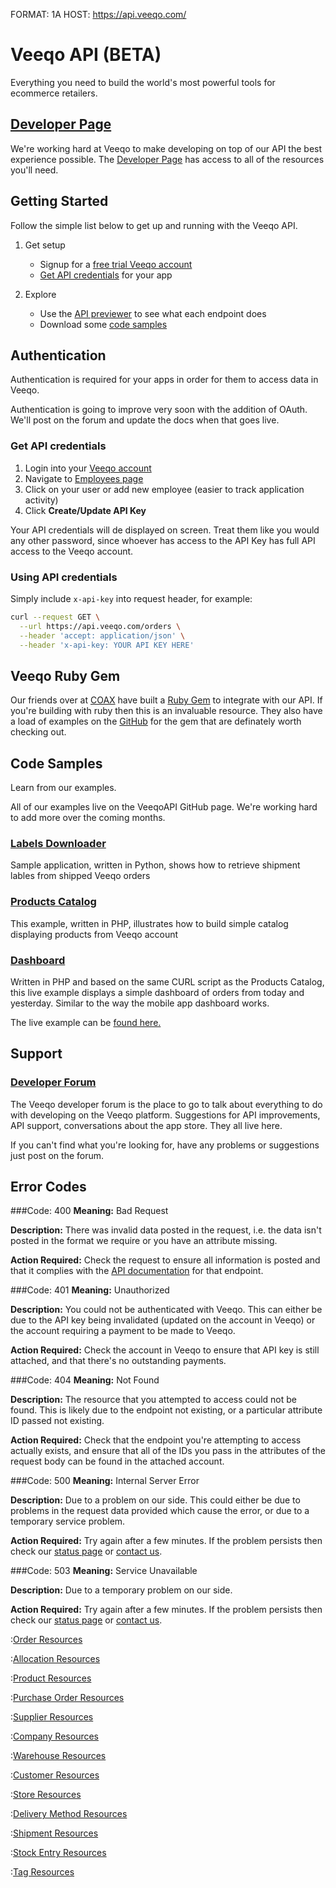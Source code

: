 FORMAT: 1A
HOST: https://api.veeqo.com/

# Veeqo API (BETA)

Everything you need to build the world's most powerful tools for ecommerce retailers.

## [Developer Page](https://developer.veeqo.com)

We're working hard at Veeqo to make developing on top of our API the best experience possible. 
The [Developer Page](https://developer.veeqo.com) has access to all of the resources you'll need.

## Getting Started

Follow the simple list below to get up and running with the Veeqo API.

1. Get setup
    * Signup for a [free trial Veeqo account](http://www.veeqo.com/signup)
    * [Get API credentials](/#introduction/authentication) for your app

2. Explore
    * Use the [API previewer](/#reference/orders) to see what each endpoint does
    * Download some [code samples](/#introduction/code-samples)

## Authentication

Authentication is required for your apps in order for them to access data in Veeqo.

Authentication is going to improve very soon with the addition of OAuth. We'll post 
on the forum and update the docs when that goes live. 

### Get API credentials

1. Login into your [Veeqo account](https://app.veeqo.com/login)
2. Navigate to [Employees page](https://app.veeqo.com/employees)
3. Click on your user or add new employee (easier to track application activity)
4. Click **Create/Update API Key**

Your API credentials will de displayed on screen. Treat them like you would
any other password, since whoever has access to the API Key has full API access
to the Veeqo account.

### Using API credentials

Simply include `x-api-key` into request header, for example:

```bash
curl --request GET \
  --url https://api.veeqo.com/orders \
  --header 'accept: application/json' \
  --header 'x-api-key: YOUR API KEY HERE'
```
## Veeqo Ruby Gem
Our friends over at [COAX](https://coaxsoft.com/) have built a 
[Ruby Gem](https://github.com/coaxsoft/veeqo_api_ruby)
to integrate with our API. If you're building with ruby then this
is an invaluable resource. They also have a load of examples on the
[GitHub](https://github.com/coaxsoft/veeqo_api_ruby/tree/master/examples)
for the gem that are definately worth checking out.

## Code Samples

Learn from our examples.

All of our examples live on the VeeqoAPI GitHub page. We're working hard to add 
more over the coming months.

### [Labels Downloader](https://github.com/VeeqoAPI/shipment-label-downloader)

Sample application, written in Python, shows how to retrieve shipment lables
from shipped Veeqo orders 

### [Products Catalog](https://github.com/VeeqoAPI/products-list)

This example, written in PHP, illustrates how to build simple catalog
displaying products from Veeqo account

### [Dashboard](https://github.com/VeeqoAPI/dashboard)

Written in PHP and based on the same CURL script as the Products Catalog, 
this live example displays a simple dashboard of orders from today and yesterday.
Similar to the way the mobile app dashboard works. 

The live example can be [found here.](https://veeqo-dashboard.herokuapp.com/)

## Support

### [Developer Forum](http://developer-forum.veeqo.com/)

The Veeqo developer forum is the place to go to talk about everything to do with developing on the Veeqo platform.
Suggestions for API improvements, API support, conversations about the app store. They all live here.

If you can't find what you're looking for, have any problems or suggestions just post on the forum.

## Error Codes

###Code: 400
__Meaning:__ Bad Request

__Description:__ There was invalid data posted in the request, i.e. the data isn't posted in the format we require or you have an attribute missing.

__Action Required:__ Check the request to ensure all information is posted and that it complies with the [API documentation](https://developer.veeqo.com/docs) for that endpoint.

###Code: 401
__Meaning:__ Unauthorized

__Description:__ You could not be authenticated with Veeqo. This can either be due to the API key being invalidated (updated on the account in Veeqo) or the account requiring a payment to be made to Veeqo.

__Action Required:__ Check the account in Veeqo to ensure that API key is still attached, and that there's no outstanding payments.

###Code: 404
__Meaning:__ Not Found

__Description:__ The resource that you attempted to access could not be found. This is likely due to the endpoint not existing, or a particular attribute ID passed not existing.

__Action Required:__ Check that the endpoint you're attempting to access actually exists, and ensure that all of the IDs you pass in the attributes of the request body can be found in the attached account.

###Code: 500
__Meaning:__ Internal Server Error

__Description:__ Due to a problem on our side. This could either be due to problems in the request data provided which cause the error, or due to a temporary service problem.

__Action Required:__ Try again after a few minutes. If the problem persists then check our [status page](http://status.veeqo.com) or [contact us](mailto:helpme@veeqo.com).

###Code: 503
__Meaning:__ Service Unavailable

__Description:__ Due to a temporary problem on our side.

__Action Required:__ Try again after a few minutes. If the problem persists then check our [status page](http://status.veeqo.com) or [contact us](mailto:helpme@veeqo.com).


:[Order Resources](resources/orders.md)

:[Allocation Resources](resources/allocations.md)

:[Product Resources](resources/products.md)

:[Purchase Order Resources](resources/purchase_orders.md)

:[Supplier Resources](resources/suppliers.md)

:[Company Resources](resources/company.md)

:[Warehouse Resources](resources/warehouses.md)

:[Customer Resources](resources/customers.md)

:[Store Resources](resources/stores.md)

:[Delivery Method Resources](resources/delivery_methods.md)

:[Shipment Resources](resources/shipments.md)

:[Stock Entry Resources](resources/stock_entries.md)

:[Tag Resources](resources/tags.md)
